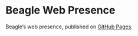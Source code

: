 # Beagle Web Presence

Beagle’s web presence, published on [GitHub Pages](https://jGleitz.github.io/Beagle/branches/faster-update-sites).